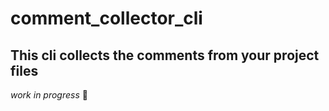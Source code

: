 # comment_collector_cli

## This cli collects the comments from your project files

_work in progress_ :construction:
